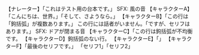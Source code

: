 【ナレーター】「これはテスト用の台本です。」
SFX: 風の音
【キャラクターA】「こんにちは、世界。」「そして、さようなら。」
【キャラクターB】「この行は「鉤括弧」が複数あります。」
この行には話者がいません。「ですが、セリフはあります。」
SFX: ドアが閉まる音
【キャラクターC】「この行は鉤括弧が不均衡です。
【キャラクターD】鉤括弧のない行。
【キャラクターE】「」
【キャラクターF】「最後のセリフです。」
「セリフ1」「セリフ2」
